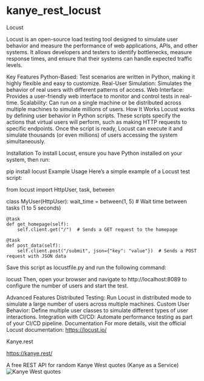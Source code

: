 # kanye_rest_locust

Locust

Locust is an open-source load testing tool designed to simulate user behavior and measure the performance of web applications, APIs, and other systems. It allows developers and testers to identify bottlenecks, measure response times, and ensure that their systems can handle expected traffic levels.

Key Features
Python-Based: Test scenarios are written in Python, making it highly flexible and easy to customize.
Real-User Simulation: Simulates the behavior of real users with different patterns of access.
Web Interface: Provides a user-friendly web interface to monitor and control tests in real-time.
Scalability: Can run on a single machine or be distributed across multiple machines to simulate millions of users.
How It Works
Locust works by defining user behavior in Python scripts. These scripts specify the actions that virtual users will perform, such as making HTTP requests to specific endpoints. Once the script is ready, Locust can execute it and simulate thousands (or even millions) of users accessing the system simultaneously.

Installation
To install Locust, ensure you have Python installed on your system, then run:




pip install locust
Example Usage
Here’s a simple example of a Locust test script:




from locust import HttpUser, task, between

class MyUser(HttpUser):
    wait_time = between(1, 5)  # Wait time between tasks (1 to 5 seconds)

    @task
    def get_homepage(self):
        self.client.get("/")  # Sends a GET request to the homepage

    @task
    def post_data(self):
        self.client.post("/submit", json={"key": "value"})  # Sends a POST request with JSON data
Save this script as locustfile.py and run the following command:


locust
Then, open your browser and navigate to http://localhost:8089 to configure the number of users and start the test.

Advanced Features
Distributed Testing: Run Locust in distributed mode to simulate a large number of users across multiple machines.
Custom User Behavior: Define multiple user classes to simulate different types of user interactions.
Integration with CI/CD: Automate performance testing as part of your CI/CD pipeline.
Documentation
For more details, visit the official Locust documentation: https://locust.io/

Kanye.rest

https://kanye.rest/

A free REST API for random Kanye West quotes (Kanye as a Service)
![Kanye West quotes](https://m.media-amazon.com/images/I/51ckHCc0RPL.jpg)


